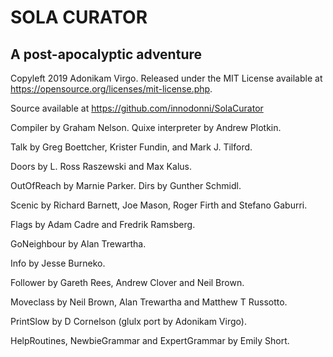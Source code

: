 # SOLA CURATOR
## A post-apocalyptic adventure
Copyleft 2019 Adonikam Virgo. Released under the MIT License
available at https://opensource.org/licenses/mit-license.php.

Source available at https://github.com/innodonni/SolaCurator

Compiler by Graham Nelson. Quixe interpreter by Andrew Plotkin.

Talk by Greg Boettcher, Krister Fundin, and Mark J. Tilford.

Doors by L. Ross Raszewski and Max Kalus.

OutOfReach by Marnie Parker. Dirs by Gunther Schmidl.

Scenic by Richard Barnett, Joe Mason, Roger Firth and Stefano Gaburri.

Flags by Adam Cadre and Fredrik Ramsberg.

GoNeighbour by Alan Trewartha.

Info by Jesse Burneko.

Follower by Gareth Rees, Andrew Clover and Neil Brown.

Moveclass by Neil Brown, Alan Trewartha and Matthew T Russotto.

PrintSlow by D Cornelson (glulx port by Adonikam Virgo).

HelpRoutines, NewbieGrammar and ExpertGrammar by Emily Short.
